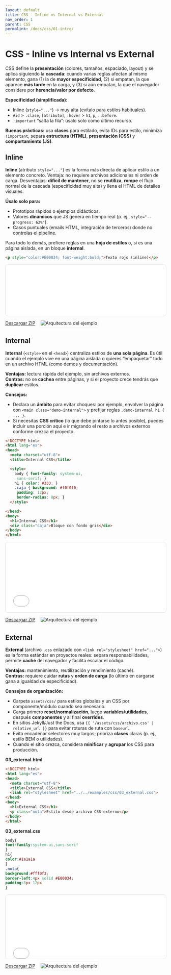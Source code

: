 ```yaml
---
layout: default
title: CSS - Inline vs Internal vs External
nav_order: 1
parent: CSS
permalink: /docs/css/01-intro/
---
```


# CSS - Inline vs Internal vs External
CSS define la **presentación** (colores, tamaños, espaciado, layout) y se aplica siguiendo la **cascada**: cuando varias reglas afectan al mismo elemento, gana (1) la de **mayor especificidad**, (2) si empatan, la que aparece **más tarde** en la carga, y (3) si aún empatan, la que el navegador considere por **herencia/valor por defecto**.

**Especificidad (simplificada):**
- Inline (`style="..."`) → muy alta (evítalo para estilos habituales).
- `#id` > `.clase`, `[atributo]`, `:hover` > `h1`, `p`, `::before`.
- `!important` “salta la fila”: úsalo solo como último recurso.

**Buenas prácticas:** usa **clases** para estilado, evita IDs para estilo, minimiza `!important`, separa **estructura (HTML)**, **presentación (CSS)** y **comportamiento (JS)**.

## Inline

**Inline** (atributo `style="..."`) es la forma más directa de aplicar estilo a un elemento concreto. Ventaja: no requiere archivos adicionales ni orden de carga. Desventajas: **difícil de mantener**, no se **reutiliza**, **rompe** el flujo normal de la cascada (especificidad muy alta) y llena el HTML de detalles visuales.

**Úsalo solo para:**
- Prototipos rápidos o ejemplos didácticos.
- Valores **dinámicos** que JS genera en tiempo real (p. ej., `style="--progress: 62%"`).
- Casos puntuales (emails HTML, integración de terceros) donde no controlas el pipeline.

Para todo lo demás, prefiere reglas en una **hoja de estilos** o, si es una página aislada, en un bloque **internal**.

```html
<p style="color:#E00034; font-weight:bold;">Texto rojo (inline)</p>
```
<iframe src="{{ '/assets/examples/css/01_inline.html' | relative_url }}" width="100%" height="160" style="border:1px solid #ddd;border-radius:8px;"></iframe>
<div style="display:flex;align-items:center;gap:12px;margin:8px 0 16px;"><a class="btn" href="{{ '/assets/zips/01_inline.zip' | relative_url }}">Descargar ZIP</a><img src="{{ '/assets/diagrams/01_inline.svg' | relative_url }}" alt="Arquitectura del ejemplo" style="max-height:140px;border:1px solid #eee;padding:4px;border-radius:6px;background:#fff;"></div>


## Internal

**Internal** (`<style>` en el `<head>`) centraliza estilos de **una sola página**. Es útil cuando el ejemplo vive en una página aislada o quieres “empaquetar” todo en un archivo HTML (como demos y documentación).

**Ventajas:** lectura rápida del ejemplo, sin archivos externos.  
**Contras:** no se **cachea** entre páginas, y si el proyecto crece tendrás que **duplicar** estilos.

**Consejos:**
- Declara un **ámbito** para evitar choques: por ejemplo, envolver la página con `<main class="demo-internal">` y prefijar reglas `.demo-internal h1 { ... }`.
- Si necesitas **CSS crítico** (lo que debe pintarse lo antes posible), puedes incluir una porción aquí e ir migrando el resto a archivos externos conforme crezca el proyecto.

```html
<!DOCTYPE html>
<html lang="es">
<head>
  <meta charset="utf-8">
  <title>Internal CSS</title>

  <style>
    body { font-family: system-ui,
     sans-serif; }
    h1 { color: #333; }
    .caja { background: #f0f0f0;
     padding: 12px;
     border-radius: 8px; }
  </style>

</head>
<body>
  <h1>Internal CSS</h1>
  <div class="caja">Bloque con fondo gris</div>
</body>
</html>
```
<iframe src="{{ '/assets/examples/css/02_internal.html' | relative_url }}" width="100%" height="220" style="border:1px solid #ddd;border-radius:8px;"></iframe>
<div style="display:flex;align-items:center;gap:12px;margin:8px 0 16px;"><a class="btn" href="{{ '/assets/zips/02_internal.zip' | relative_url }}">Descargar ZIP</a><img src="{{ '/assets/diagrams/02_internal.svg' | relative_url }}" alt="Arquitectura del ejemplo" style="max-height:140px;border:1px solid #eee;padding:4px;border-radius:6px;background:#fff;"></div>


## External

**External** (archivo `.css` enlazado con `<link rel="stylesheet" href="...">`) es la forma estándar en proyectos reales: separa responsabilidades, permite **caché** del navegador y facilita escalar el código.

**Ventajas:** mantenimiento, reutilización y rendimiento (caché).  
**Contras:** requiere cuidar **rutas** y **orden de carga** (lo último en cargarse gana a igualdad de especificidad).

**Consejos de organización:**
- Carpeta `assets/css/` para estilos globales y un CSS por componente/módulo cuando sea necesario.
- Carga primero **reset/normalización**, luego **variables/utilidades**, después **componentes** y al final **overrides**.
- En sitios Jekyll/Just the Docs, usa `{{ '/assets/css/archivo.css' | relative_url }}` para evitar roturas de ruta con `baseurl`.
- Evita encadenar selectores muy largos; prioriza **clases** claras (p. ej., estilo BEM o utilidades).
- Cuando el sitio crezca, considera **minificar** y **agrupar** los CSS para producción.

**03_external.html**
```html
<!DOCTYPE html>
<html lang="es">
<head>
  <meta charset="utf-8">
  <title>External CSS</title>
  <link rel="stylesheet" href="../../examples/css/03_external.css">
</head>
<body>
  <h1>External CSS</h1>
  <p class="nota">Estilo desde archivo CSS externo</p>
</body>
</html>
```
**03_external.css**
```css
body{
font-family:system-ui,sans-serif
}
h1{
color:#1a1a1a
}
.nota{
background:#fff0f3;
border-left:4px solid #E00034;
padding:8px 12px
}
```
<iframe src="{{ '/assets/examples/css/03_external.html' | relative_url }}" width="100%" height="200" style="border:1px solid #ddd;border-radius:8px;"></iframe>
<div style="display:flex;align-items:center;gap:12px;margin:8px 0 16px;"><a class="btn" href="{{ '/assets/zips/03_external.zip' | relative_url }}">Descargar ZIP</a><img src="{{ '/assets/diagrams/03_external.svg' | relative_url }}" alt="Arquitectura del ejemplo" style="max-height:140px;border:1px solid #eee;padding:4px;border-radius:6px;background:#fff;"></div>

